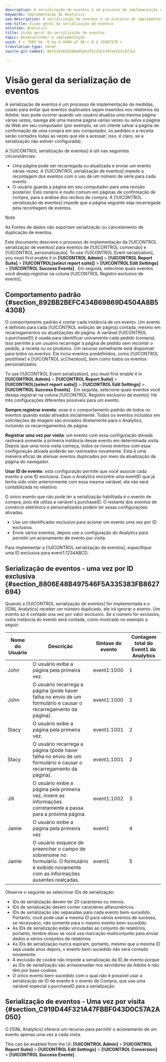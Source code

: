 ```yaml
---
description: A serialização de eventos é um processo de implementação de medidas, usado para evitar que eventos duplicados sejam inseridos nos relatórios da Adobe. Isso pode ocorrer quando um usuário atualiza uma mesma página várias vezes, navega até uma mesma página várias vezes ou salva a página da Web em seu computador (por exemplo, se um cliente salvar a página de confirmação de uma compra em seu computador, os pedidos e a receita serão contados todas as vezes que ele a acessar; isso, é claro, se a serialização não estiver configurada).
keywords: Implementação do Analytics
seo-description: A serialização de eventos é um processo de implementação de medidas, usado para evitar que eventos duplicados sejam inseridos nos relatórios da Adobe. Isso pode ocorrer quando um usuário atualiza uma mesma página várias vezes, navega até uma mesma página várias vezes ou salva a página da Web em seu computador (por exemplo, se um cliente salvar a página de confirmação de uma compra em seu computador, os pedidos e a receita serão contados todas as vezes que ele a acessar; isso, é claro, se a serialização não estiver configurada).
seo-title: Visão geral da serialização de eventos
solution: Analytics
title: Visão geral da serialização de eventos
topic: Desenvolvedor e implementação
uuid: 8 c 7883 bb -5 ba 4-4440-af 80-c 0 d 15867570 c
translation-type: tm+mt
source-git-commit: 86fe1b3650100a05e52fb2102134fee515c871b1

---
```



# Visão geral da serialização de eventos

A serialização de eventos é um processo de implementação de medidas, usado para evitar que eventos duplicados sejam inseridos nos relatórios da Adobe. Isso pode ocorrer quando um usuário atualiza uma mesma página várias vezes, navega até uma mesma página várias vezes ou salva a página da Web em seu computador (por exemplo, se um cliente salvar a página de confirmação de uma compra em seu computador, os pedidos e a receita serão contados todas as vezes que ele a acessar; isso, é claro, se a serialização não estiver configurada).

A [!UICONTROL serialização de eventos] é útil nas seguintes circunstâncias:

* Uma página pode ser recarregada ou atualizada e enviar um evento várias vezes. A [!UICONTROL serialização de eventos] impede a recontagem dos eventos com o uso de um número de série para cada evento.
* O usuário guarda a página em seu computador para uma revisão posterior. Este cenário é muito comum em páginas de confirmação de compra, para a análise dos recibos de compra. A [!UICONTROL serialização de eventos] impede que a página seguinte seja recarregada pela recontagem de eventos.

>[!NOTE]
>
>As Fontes de dados não suportam serialização ou cancelamento de duplicação de eventos.

Este documento descreve o processo de implementação da [!UICONTROL serialização de eventos] para eventos de [!UICONTROL conversão] e [!UICONTROL personalização]. To use [!UICONTROL Event serialization], you must first enable it in  **[!UICONTROL Admin]** &gt; **[!UICONTROL Report Suite]** &gt; **[!UICONTROL[select report suite]]** &gt; **[!UICONTROL Edit Settings]** &gt; **[!UICONTROL Success Events]** . Em seguida, selecione quais eventos você deseja registrar na coluna [!UICONTROL Registro exclusivo de evento].

## Comportamento padrão {#section_892BB2BEFC434B69869D4504A8B54308}

O comportamento padrão é contar cada instância de um evento. Um evento é definido para cada [!UICONTROL exibição de página] contada, mesmo em recarregamentos ou atualizações de página. A variável [!UICONTROL s.purchaseID] é usada para identificar unicamente cada pedido (compra). Isso permite a um usuário recarregar a página de pedido sem recontar o pedido, a receita ou os produtos. Um recurso semelhante está disponível para todos os eventos. Ele inclui eventos predefinidos, como [!UICONTROL prodView] e [!UICONTROL scCheckout], bem como todos os eventos personalizados.

<!-- 

event_serialization_impl.xml

 -->

To use [!UICONTROL Event serialization], you must first enable it in  **[!UICONTROL Admin]** &gt; **[!UICONTROL Report Suite]** &gt; **[!UICONTROL[select report suite]]** &gt; **[!UICONTROL Edit Settings]** &gt; **[!UICONTROL Success Events]** . Em seguida, selecione quais eventos você deseja registrar na coluna [!UICONTROL Registro exclusivo de evento]. Há três configurações diferentes possíveis para um evento.

**Sempre registrar evento**: esse é o comportamento padrão de todos os eventos quando estão ativados inicialmente. Todos os eventos incluídos em solicitações de imagem são enviados diretamente para o Analytics, incluindo os recarregamentos de página.

**Registrar uma vez por visita**: um evento com essa configuração ativada rastreará somente a primeira instância desse evento em determinada visita. Depois que uma nova visita começa, todos os novos eventos com essa configuração ativada poderão ser rastreados novamente. Esta é uma maneira eficaz de atenuar eventos duplicados por meio da atualização da página do navegador.

**Usar ID de evento**: esta configuração permite que você associe cada evento a uma ID exclusiva. Caso o Analytics encontre uma eventID que já tenha sido visto anteriormente com essa mesma variável, ela não será contabilizada no relatório.

O único evento que não pode ter a serialização habilitada é o evento de compra, pois ele utiliza a variável s.purchaseID. O restante dos eventos de comércio eletrônico e personalizados podem ter essas configurações ativadas.

* Use um identificador exclusivo para acionar um evento uma vez por ID exclusiva.
* Envie vários eventos, depois use a configuração do Analytics para permitir um acionamento de evento por visita.

Para implementar a [!UICONTROL serialização de eventos], especifique uma ID exclusiva para event1:1234ABCD.

## Serialização de eventos - uma vez por ID exclusiva {#section_8806E48B497546F5A335383FB8627694}

Quando a [!UICONTROL serialização de eventos] for implementada e o [!DNL Analytics] receber um número duplicado, ele irá ignorar o evento. Um evento só é contado una vez por valor exclusivo. Se o número for exclusivo, outra instância do evento será contada, como mostrado no exemplo a seguir:

| Nome do Usuário | Descrição | Sintaxe do evento | Contagem total do Event1 do Analytics |
|---|---|---|---|
| John | O usuário exibe a página pela primeira vez. | event1:1000 | 1 |
| John | O usuário recarrega a página (pode haver falha no envio de um formulário e causar o recarregamento da página). | event1:1000 | 1 |
| Stacy | O usuário exibe a página pela primeira vez. | event1:1001 | 2 |
| Stacy | O usuário recarrega a página (pode haver falha no envio de um formulário e causar o recarregamento da página). | event1:1001 | 2 |
| Jill | O usuário exibe a página pela primeira vez, insere as informações corretamente e passa para a próxima página. | event1:1002 | 3 |
| Jamie | O usuário exibe a página pela primeira vez | event1 | 4 |
| Jamie | O usuário esquece de preencher o campo de sobrenome no formulário. O formulário é exibido novamente com as informações ausentes realçadas. | event1 | 5 |

Observe o seguinte ao selecionar IDs de serialização:

* IDs de serialização devem ter 20 caracteres ou menos.
* IDs de serialização devem conter caracteres alfanuméricos.
* IDs de serialização são separadas para cada evento bem-sucedido. Portanto, você pode usar a mesma ID para vários eventos de sucesso, se necessário, não somente para o mesmo evento bem-sucedido.
* As IDs de serialização estão vinculadas ao conjunto de relatórios, portanto, lembre disso se você usa marcação multiconjunto para enviar dados a vários conjuntos de relatórios.
* As IDs de serialização nunca expiram, portanto, mesmo que a mesma ID seja usada anos depois, o evento bem-sucedido não será contado novamente.
* A exclusão de cookie não impede a serialização da ID de evento porque as IDs de serialização são armazenadas nos servidores da Adobe e não têm por base cookies.
* O único evento bem-sucedido com o qual não é possível usar a serialização de ID de evento é o evento de Compra, que usa uma variável especial s.purchaseID para a serialização.

## Serialização de eventos - Uma vez por visita {#section_C919D44F321A47FBBF043D0C57A2A050}

O [!DNL Analytics] oferece um recurso para permitir o acionamento de um evento apenas uma vez a cada visita.

This can be enabled from the UI:  **[!UICONTROL Admin]** &gt; **[!UICONTROL Report Suite]** &gt; **[!UICONTROL Edit Settings]** &gt; **[!UICONTROL Conversion]** &gt; **[!UICONTROL Success Events]** .
